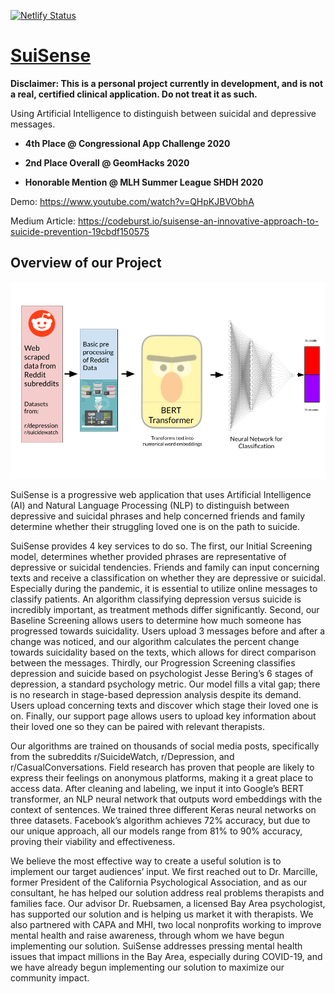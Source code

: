 [![Netlify Status](https://api.netlify.com/api/v1/badges/113e244d-b901-4ac2-95c2-77977458bf9d/deploy-status)](https://app.netlify.com/sites/suisense/deploys)

# [SuiSense](https://suisense.space/)

**Disclaimer: This is a personal project currently in development, and is not a real, certified clinical application. Do not treat it as such.**

Using Artificial Intelligence to distinguish between suicidal and depressive messages.

- **4th Place @ Congressional App Challenge 2020**

- **2nd Place Overall @ GeomHacks 2020**

- **Honorable Mention @ MLH Summer League SHDH 2020**

Demo: https://www.youtube.com/watch?v=QHpKJBVObhA

Medium Article: https://codeburst.io/suisense-an-innovative-approach-to-suicide-prevention-19cbdf150575

## Overview of our Project

![](https://github.com/ayaanzhaque/SuiSense/blob/master/sketches/regular-model-pipeline.png?raw=true)

SuiSense is a progressive web application that uses Artificial Intelligence (AI) and Natural Language Processing (NLP) to distinguish between depressive and suicidal phrases and help concerned friends and family determine whether their struggling loved one is on the path to suicide. 

SuiSense provides 4 key services to do so. The first, our Initial Screening model, determines
whether provided phrases are representative of depressive or suicidal tendencies. Friends and
family can input concerning texts and receive a classification on whether they are depressive or
suicidal. Especially during the pandemic, it is essential to utilize online messages to classify
patients. An algorithm classifying depression versus suicide is incredibly important, as treatment
methods differ significantly. Second, our Baseline Screening allows users to determine how much
someone has progressed towards suicidality. Users upload 3 messages before and after a change
was noticed, and our algorithm calculates the percent change towards suicidality based on the
texts, which allows for direct comparison between the messages. Thirdly, our Progression
Screening classifies depression and suicide based on psychologist Jesse Bering’s 6 stages of
depression, a standard psychology metric. Our model fills a vital gap; there is no research in stage-based depression analysis
despite its demand. Users upload concerning texts and discover which stage their loved one is on. Finally, our support page allows users to upload key information about their loved one so they can
be paired with relevant therapists.

Our algorithms are trained on thousands of social media posts, specifically from the subreddits r/SuicideWatch, r/Depression, and r/CasualConversations. Field research has proven that people are likely to express their feelings on anonymous platforms, making it a great place to access data. After cleaning and labeling, we input it into Google’s BERT transformer, an NLP neural network that outputs word embeddings with the context of sentences. We trained three different Keras neural networks on three datasets. Facebook’s algorithm achieves 72% accuracy, but due to our unique approach, all our models range from 81% to 90% accuracy, proving their viability and effectiveness.

We believe the most effective way to create a useful solution is to implement our target audiences’ input. We first reached out to Dr. Marcille, former President of the California Psychological Association, and as our consultant, he has helped our solution address real problems therapists and families face. Our advisor Dr. Ruebsamen, a licensed Bay Area psychologist, has supported our solution and is helping us market it with therapists. We also partnered with CAPA and MHI, two local nonprofits working to improve mental health and raise awareness, through whom we have begun implementing our solution. SuiSense addresses pressing mental health issues that impact millions in the Bay Area, especially during COVID-19, and we have already begun implementing our solution to maximize our community impact.
